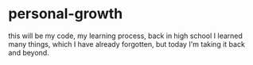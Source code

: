 # personal-growth

this will be my code, my learning process, back in high school I learned many things, which I have already forgotten, but today I'm taking it back and beyond.
